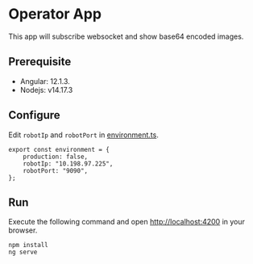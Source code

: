# Operator App

This app will subscribe websocket and show base64 encoded images.

## Prerequisite

- Angular: 12.1.3.
- Nodejs: v14.17.3

## Configure

Edit `robotIp` and `robotPort` in [environment.ts](./src/environments/environment.ts).

```
export const environment = {
    production: false,
    robotIp: "10.198.97.225",
    robotPort: "9090",
};
```

## Run

Execute the following command and open [http://localhost:4200](http://localhost:4200) in your browser.

```
npm install
ng serve
```
